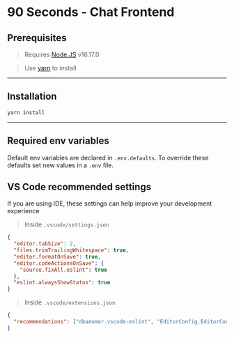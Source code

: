 # 90 Seconds - Chat Frontend

## Prerequisites

> Requires [Node.JS](https://nodejs.org/en/) v16.17.0

> Use [yarn](https://yarnpkg.com/) to install

---

## Installation

```bash
yarn install
```

---

## Required env variables

Default env variables are declared in `.env.defaults`. To override these defaults
set new values in a `.env` file.

## VS Code recommended settings

If you are using IDE, these settings can help improve your development experience

> Inside `.vscode/settings.json`

```json
{
  "editor.tabSize": 2,
  "files.trimTrailingWhitespace": true,
  "editor.formatOnSave": true,
  "editor.codeActionsOnSave": {
    "source.fixAll.eslint": true
  },
  "eslint.alwaysShowStatus": true
}
```

> Inside `.vscode/extensions.json`

```json
{
  "recommendations": ["dbaeumer.vscode-eslint", "EditorConfig.EditorConfig"]
}
```
